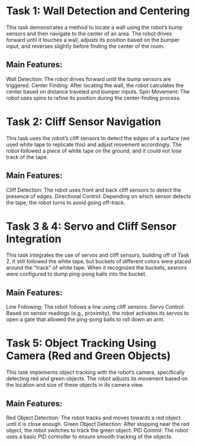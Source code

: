 # Task 1: Wall Detection and Centering
This task demonstrates a method to locate a wall using the robot’s bump sensors and then navigate to the center of an area. The robot drives forward until it touches a wall, adjusts its position based on the bumper input, and reverses slightly before finding the center of the room.

## Main Features:
Wall Detection: The robot drives forward until the bump sensors are triggered.
Center Finding: After locating the wall, the robot calculates the center based on distance traveled and bumper inputs.
Spin Movement: The robot uses spins to refine its position during the center-finding process.

 # Task 2: Cliff Sensor Navigation
This task uses the robot’s cliff sensors to detect the edges of a surface (we used white tape to replicate this) and adjust movement accordingly. The robot followed a piece of white tape on the ground, and it could not lose track of the tape.

## Main Features:
Cliff Detection: The robot uses front and back cliff sensors to detect the presence of edges.
Directional Control: Depending on which sensor detects the tape, the robot turns to avoid going off-track.

# Task 3 & 4: Servo and Cliff Sensor Integration
This task integrates the use of servos and cliff sensors, building off of Task 2. It still followed the white tape, but buckets of different colors were placed around the "track" of white tape. When it recognized the buckets, sesnors were 
configured to dump ping-pong balls into the bucket.

## Main Features:
Line Following: The robot follows a line using cliff sensors.
Servo Control: Based on sensor readings (e.g., proximity), the robot activates its servos to open a gate that allowed the ping-pong balls to roll down an arm.

# Task 5: Object Tracking Using Camera (Red and Green Objects)
This task implements object tracking with the robot’s camera, specifically detecting red and green objects. The robot adjusts its movement based on the location and size of these objects in its camera view.

## Main Features:
Red Object Detection: The robot tracks and moves towards a red object until it is close enough.
Green Object Detection: After stopping near the red object, the robot switches to track the green object.
PID Control: The robot uses a basic PID controller to ensure smooth tracking of the objects.



